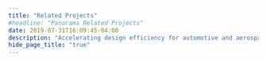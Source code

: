 ```yaml
---
title: "Related Projects"
#headline: "Panorama Related Projects"
date: 2019-07-31T16:09:45-04:00
description: "Accelerating design efficiency for automotive and aerospace systems"
hide_page_title: "true"
---
```

<br>
